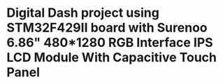 # Digital Dash project using STM32F429II board with Surenoo 6.86" 480*1280 RGB Interface IPS LCD Module With Capacitive Touch Panel

